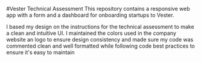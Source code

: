 #Vester Technical Assessment
This repository contains a responsive web app with a form and a dashboard for onboarding startups to Vester.

I based my design on the instructions for the technical assessment to make a clean and intuitive UI. I maintained the colors used in the company website an logo to ensure design consistency and made sure my code was commented clean and well formatted while following code best practices to ensure it's easy to maintain
